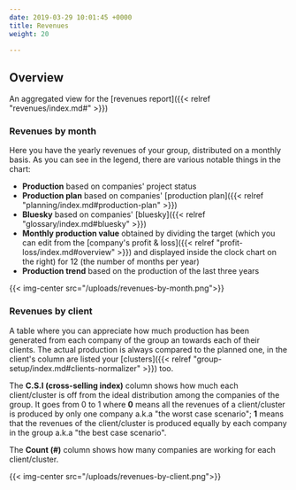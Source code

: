 ```yaml
---
date: 2019-03-29 10:01:45 +0000
title: Revenues
weight: 20

---
```

## Overview

An aggregated view for the [revenues report]({{< relref "revenues/index.md#" >}})

### Revenues by month

Here you have the yearly revenues of your group, distributed on a monthly basis. As you can see in the legend, there are various notable things in the chart:

* **Production** based on companies' project status
* **Production plan** based on companies' [production plan]({{< relref "planning/index.md#production-plan" >}})
* **Bluesky** based on companies' [bluesky]({{< relref "glossary/index.md#bluesky" >}})
* **Monthly production value** obtained by dividing the target (which you can edit from the [company's profit & loss]({{< relref "profit-loss/index.md#overview" >}}) and displayed inside the clock chart on the right) for 12 (the number of months per year)
* **Production trend** based on the production of the last three years

{{< img-center src="/uploads/revenues-by-month.png">}}

### Revenues by client

A table where you can appreciate how much production has been generated from each company of the group an towards each of their clients. The actual production is always compared to the planned one, in the client's column are listed your [clusters]({{< relref "group-setup/index.md#clients-normalizer" >}}) too. 

The **C.S.I (cross-selling index)** column shows how much each client/cluster is off from the ideal distribution among the companies of the group. It goes from 0 to 1 where **0** means all the revenues of a client/cluster is produced by only one company a.k.a "the worst case scenario"; **1** means that the revenues of the client/cluster is produced equally by each company in the group a.k.a "the best case scenario".

The **Count (#)** column shows how many companies are working for each client/cluster.

{{< img-center src="/uploads/revenues-by-client.png">}}